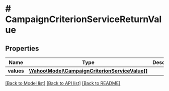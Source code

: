 # # CampaignCriterionServiceReturnValue

## Properties

Name | Type | Description | Notes
------------ | ------------- | ------------- | -------------
**values** | [**\Yahoo\Model\CampaignCriterionServiceValue[]**](CampaignCriterionServiceValue.md) |  | [optional] 

[[Back to Model list]](../../README.md#documentation-for-models) [[Back to API list]](../../README.md#documentation-for-api-endpoints) [[Back to README]](../../README.md)


